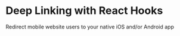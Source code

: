# Deep Linking with React Hooks
Redirect mobile website users to your native iOS and/or Android app


